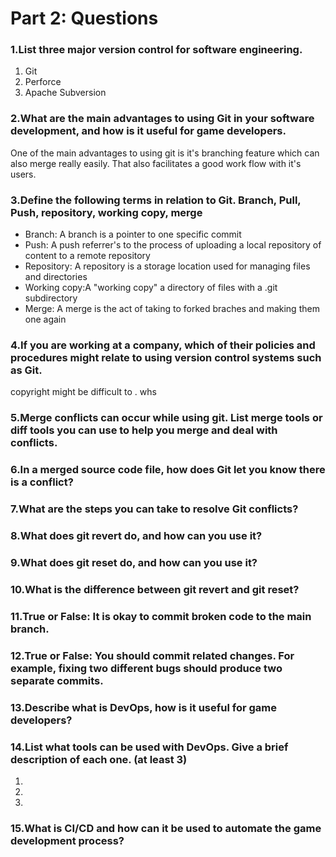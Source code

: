 # Part 2: Questions
### 1.List three major version control for software engineering.
1. Git 
1. Perforce
1. Apache Subversion
### 2.What are the main advantages to using Git in your software development, and how is it useful for game developers.
One of the main advantages to using git is it's branching feature which can also merge really easily. That also facilitates a good work flow with it's users.
### 3.Define the following terms in relation to Git. Branch, Pull, Push, repository, working copy, merge
- Branch: A branch is a pointer to one specific commit
- Push: A push referrer's to the process of uploading a local repository of content to a remote repository
- Repository: A repository is a storage location used for managing files and directories
- Working copy:A "working copy" a directory of files with a .git subdirectory
- Merge: A merge is the act of taking to forked braches and making them one again
### 4.If you are working at a company, which of their policies and procedures might relate to using version control systems such as Git.
copyright might be difficult to . whs
### 5.Merge conflicts can occur while using git. List merge tools or diff tools you can use to help you merge and deal with conflicts.

### 6.In a merged source code file, how does Git let you know there is a conflict?

### 7.What are the steps you can take to resolve Git conflicts?

### 8.What does git revert do, and how can you use it?

### 9.What does git reset do, and how can you use it? 

### 10.What is the difference between git revert and git reset?

### 11.True or False: It is okay to commit broken code to the main branch.

### 12.True or False: You should commit related changes. For example, fixing two different bugs should produce two separate commits.

### 13.Describe what is DevOps, how is it useful for game developers?

### 14.List what tools can be used with DevOps. Give a brief description of each one. (at least 3)
1.
1.
1.

### 15.What is CI/CD and how can it be used to automate the game development process?